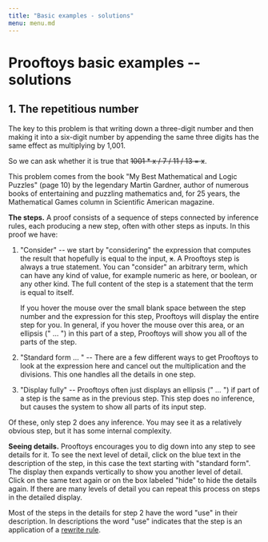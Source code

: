 ```yaml
---
title: "Basic examples - solutions"
menu: menu.md
---
```


# Prooftoys basic examples -- solutions

<a name=repetitious-number id=example></a>
## 1. The repetitious number

The key to this problem is that writing down a three-digit number and
then making it into a six-digit number by appending the same three
digits has the same effect as multiplying by 1,001.

So we can ask whether it is true that
<s>1001 * x / 7 / 11 / 13 = x</s>.

<div class="proof-editor mb-4" data-steps='
(steps
(1 consider (t ((((1001 * x) / 7) / 11) / 13)))
(2 simplifyFocalPart (s 1))
(3 arrangeTerm (s 2) (path "/right/right"))
(4 display (s 3))
)'></div>

This problem comes from the book "My Best Mathematical and Logic
Puzzles" (page 10) by the legendary Martin Gardner, author of numerous
books of entertaining and puzzling mathematics and, for 25 years, the
Mathematical Games column in Scientific American magazine.

**The steps.** A proof consists of a sequence of steps connected by
inference rules, each producing a new step, often with other steps as
inputs.  In this proof we have:

1. "Consider" -- we start by "considering" the expression that
   computes the result that hopefully is equal to the input, <s>x</s>.
   A Prooftoys step is always a true statement.  You can "consider" an
   arbitrary term, which can have any kind of value, for example
   numeric as here, or boolean, or any other kind.  The full content
   of the step is a statement that the term is equal to itself.

     If you hover the mouse over the small blank space between the step
   number and the expression for this step, Prooftoys will display the
   entire step for you.  In general, if you hover the mouse over this
   area, or an ellipsis (" &hellip; ") in this part of a step,
   Prooftoys will show you all of the parts of the step.
   
2.  "Standard form &hellip; " -- There are a few different ways to get
    Prooftoys to look at the expression here and cancel out the
    multiplication and the divisions.  This one handles all the
    details in one step.
	
3.  "Display fully" -- Prooftoys often just displays an ellipsis ("
    &hellip; ") if part of a step is the same as in the previous step.
    This step does no inference, but causes the system to show all
    parts of its input step.

Of these, only step 2 does any inference.  You may see it as a
relatively obvious step, but it has some internal complexity.

**Seeing details.** Prooftoys encourages you to dig down into any step
to see details for it.  To see the next level of detail, click on the
blue text in the description of the step, in this case the text
starting with "standard form".  The display then expands vertically to
show you another level of detail.  Click on the same text again or on
the box labeled "hide" to hide the details again.  If there are many
levels of detail you can repeat this process on steps in the detailed
display.

Most of the steps in the details for step 2 have the word "use" in
their description.  In descriptions the word "use" indicates that the
step is an application of a [rewrite
rule](/inference/#replacement-and-rewriting).




